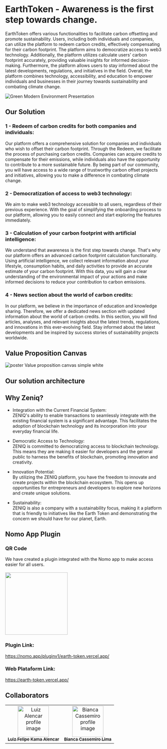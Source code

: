 # EarthToken - Awareness is the first step towards change.
EarthToken offers various functionalities to facilitate carbon offsetting and promote sustainability. Users, including both individuals and companies, can utilize the platform to redeem carbon credits, effectively compensating for their carbon footprint. The platform aims to democratize access to web3 technology. Additionally, the platform utilizes calculate users' carbon footprint accurately, providing valuable insights for informed decision-making. Furthermore, the platform allows users to stay informed about the latest developments, regulations, and initiatives in the field. Overall, the platform combines technology, accessibility, and education to empower individuals and businesses in their journey towards sustainability and combating climate change.

![Green Modern Environment Presentation](https://github.com/Alenkassemiro/EarthToken/assets/99203402/c33b3f10-4721-41b9-88a6-e4cc4460b025)

## Our Solution

### 1 - Redeem of carbon credits for both companies and individuals:
Our platform offers a comprehensive solution for companies and individuals who wish to offset their carbon footprint. Through the Redeem, we facilitate the process of purchasing carbon credits. Companies can acquire credits to compensate for their emissions, while individuals also have the opportunity to contribute to a more sustainable future. By being part of our community, you will have access to a wide range of trustworthy carbon offset projects and initiatives, allowing you to make a difference in combating climate change.

### 2 - Democratization of access to web3 technology:
We aim to make web3 technology accessible to all users, regardless of their previous experience. With the goal of simplifying the onboarding process to our platform, allowing you to easily connect and start exploring the features immediately. 

### 3 - Calculation of your carbon footprint with artificial intelligence:
We understand that awareness is the first step towards change. That's why our platform offers an advanced carbon footprint calculation functionality. Using artificial intelligence, we collect relevant information about your lifestyle, consumption habits, and daily activities to provide an accurate estimate of your carbon footprint. With this data, you will gain a clear understanding of the environmental impact of your actions and make informed decisions to reduce your contribution to carbon emissions.

### 4 - News section about the world of carbon credits:
In our platform, we believe in the importance of education and knowledge sharing. Therefore, we offer a dedicated news section with updated information about the world of carbon credits. In this section, you will find articles, analyses, and relevant insights about the latest trends, regulations, and innovations in this ever-evolving field. Stay informed about the latest developments and be inspired by success stories of sustainability projects worldwide.

## Value Proposition Canvas
![poster Value proposition canvas simple white](https://github.com/Alenkassemiro/EarthToken/assets/99203402/524b2c07-76f5-45be-9156-a209801183d3)

## Our solution architecture

## Why Zeniq?

- Integration with the Current Financial System: </br>
ZENIQ's ability to enable transactions to seamlessly integrate with the existing financial system is a significant advantage. This facilitates the adoption of blockchain technology and its incorporation into your everyday financial life.

- Democratic Access to Technology: </br>
ZENIQ is committed to democratizing access to blockchain technology. This means they are making it easier for developers and the general public to harness the benefits of blockchain, promoting innovation and creativity.

- Innovation Potential:</br>
By utilizing the ZENIQ platform, you have the freedom to innovate and create projects within the blockchain ecosystem. This opens up opportunities for entrepreneurs and developers to explore new horizons and create unique solutions.

- Sustainability:</br>
ZENIQ is also a company with a sustainability focus, making it a platform that is friendly to initiatives like the Earth Token and demonstrating the concern we should have for our planet, Earth.
## Nomo App Plugin

### QR Code

We have created a plugin integrated with the Nomo app to make access easier for all users.</br>
</br>
<img src="https://github.com/Alenkassemiro/EarthToken/assets/99203402/388262c0-07ba-44d8-83ea-35df76e86826" width="200px;" />

### Plugin Link:

https://nomo.app/pluginv1/earth-token.vercel.app/

### Web Plataform Link:

https://earth-token.vercel.app/

## Collaborators 
<table>
  <tr>
    <td align="center">
      <a href="https://www.linkedin.com/in/luiz-k-alencar/">
        <img src="https://media.licdn.com/dms/image/D4D03AQHLXhFoPyYpXA/profile-displayphoto-shrink_400_400/0/1692295231795?e=1700697600&v=beta&t=7oE8SzzvOZG25jxTwLj9ljIZxzi8_5L0FxBhSdrMO4M" width="100px;" alt="Luiz Alencar profile image"/><br>
        <sub>
          <b>Luiz Felipe Kama Alencar</b>
        </sub>
      </a>
    </td>
    <td align="center">
      <a href="https://www.linkedin.com/in/bianca-cassemiro/">
        <img src="https://media.licdn.com/dms/image/D4D03AQG65UjrNcmIow/profile-displayphoto-shrink_800_800/0/1692360937315?e=1700697600&v=beta&t=r3cE7JcQZeoDaczA5rs8PKE2Bc_BFBJHflbKpySvO4Q" width="100px;" alt="Bianca Cassemiro profile image"/><br>
        <sub>
          <b>Bianca Cassemiro Lima</b>
        </sub>
      </a>
    </td>
  </tr>
</table>
